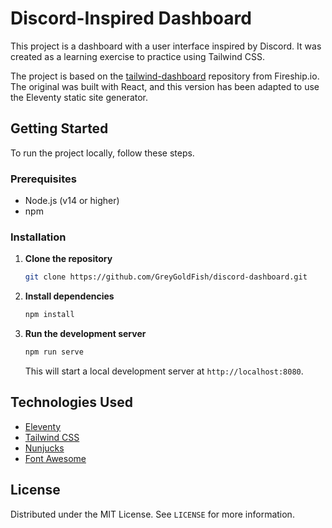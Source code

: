 # Discord-Inspired Dashboard

This project is a dashboard with a user interface inspired by Discord. It was created as a learning exercise to practice using Tailwind CSS.

The project is based on the [tailwind-dashboard](https://github.com/fireship-io/tailwind-dashboard) repository from Fireship.io. The original was built with React, and this version has been adapted to use the Eleventy static site generator.

## Getting Started

To run the project locally, follow these steps.

### Prerequisites

- Node.js (v14 or higher)
- npm

### Installation

1.  **Clone the repository**
    ```sh
    git clone https://github.com/GreyGoldFish/discord-dashboard.git
    ```
2.  **Install dependencies**
    ```sh
    npm install
    ```
3.  **Run the development server**
    ```sh
    npm run serve
    ```
    This will start a local development server at `http://localhost:8080`.

## Technologies Used

- [Eleventy](https://www.11ty.dev/)
- [Tailwind CSS](https://tailwindcss.com/)
- [Nunjucks](https://mozilla.github.io/nunjucks/)
- [Font Awesome](https://fontawesome.com/)

## License

Distributed under the MIT License. See `LICENSE` for more information.
